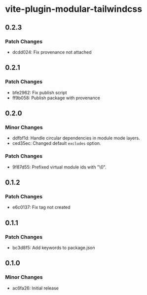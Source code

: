 # vite-plugin-modular-tailwindcss

## 0.2.3

### Patch Changes

- dcdd024: Fix provenance not attached

## 0.2.1

### Patch Changes

- bfe2962: Fix publish script
- ff9b058: Publish package with provenance

## 0.2.0

### Minor Changes

- ddfbf1d: Handle circular dependencies in module mode layers.
- ced35ec: Changed default `excludes` option.

### Patch Changes

- 9f87d55: Prefixed virtual module ids with "\0".

## 0.1.2

### Patch Changes

- e6c0137: Fix tag not created

## 0.1.1

### Patch Changes

- bc3d8f5: Add keywords to package.json

## 0.1.0

### Minor Changes

- ac6fa26: Initial release
